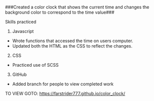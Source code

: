 ###Created a color clock that shows the current time and changes the background color to correspond to the time value###

Skills practiced

1. Javascript
  * Wrote functions that accessed the time on users computer.
  * Updated both the HTML as the CSS to reflect the changes.

2. CSS
  * Practiced use of SCSS

3. GitHub
  * Added branch for people to view completed work

TO VIEW GOTO: https://farstrider777.github.io/color_clock/
